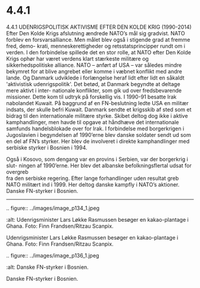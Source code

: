 # 4.4.1

4.4.1 
UDENRIGSPOLITISK AKTIVISME EFTER DEN KOLDE KRIG 
(1990-2014)
Efter Den Kolde Krigs afslutning ændrede NATO’s mål sig gradvist. NATO forblev 
en forsvarsalliance. Men målet blev også i stigende grad at fremme fred, demo-
krati, menneskerettigheder og retsstatsprincipper rundt om i verden. 
I den forbindelse spillede det en stor rolle, at NATO efter Den Kolde Krigs ophør 
har været verdens klart stærkeste militære og sikkerhedspolitiske alliance. 
NATO – anført af USA – var således mindre bekymret for at blive angrebet eller 
komme	i	væbnet	konflikt	med	andre	lande.
Og Danmark udviklede i forlængelse heraf lidt efter lidt en såkaldt 'aktivistisk 
udenrigspolitik'. Det betød, at Danmark begyndte at deltage mere aktivt i inter-
nationale	konflikter,	som	gik	ud	over	fredsbevarende	missioner.	Dette	kom	til	
udtryk på forskellig vis. 
I 1990-91 besatte Irak nabolandet Kuwait. På baggrund af en FN-beslutning ledte 
USA en militær indsats, der skulle befri Kuwait. Danmark sendte et krigsskib af 
sted som et bidrag til den internationale militære styrke. Skibet deltog dog ikke 
i aktive kamphandlinger, men havde til opgave at håndhæve det internationale 
samfunds handelsblokade over for Irak.
I forbindelse med borgerkrigen i Jugoslavien i begyndelsen af 1990’erne blev 
danske soldater sendt ud som en del af FN’s styrker. Her blev de involveret i 
direkte kamphandlinger med serbiske styrker i Bosnien i 1994. 
 
 Også i Kosovo, som dengang var en provins i Serbien, var der borgerkrig i slut-
ningen	af	1990’erne.	Her	blev	det	albanske	befolkningsflertal	udsat	for	overgreb	
fra den serbiske regering. Efter lange forhandlinger uden resultat greb NATO 
militært	ind	i	1999.	Her	deltog	danske	kampfly	i	NATO’s	aktioner.
Danske FN-styrker i Bosnien.


---

<!-- Figures extracted from nearby pages -->

.. figure:: ../images/image_p134_1.jpeg

   :alt: Udenrigsminister Lars Løkke Rasmussen besøger en kakao-plantage i Ghana. Foto: Finn Frandsen/Ritzau Scanpix.

   Udenrigsminister Lars Løkke Rasmussen besøger en kakao-plantage i Ghana. Foto: Finn Frandsen/Ritzau Scanpix.

.. figure:: ../images/image_p136_1.jpeg

   :alt: Danske FN-styrker i Bosnien.

   Danske FN-styrker i Bosnien.
